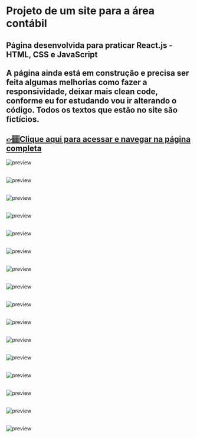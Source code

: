 # Projeto de um site para a área contábil


## Página desenvolvida para praticar React.js - HTML, CSS e JavaScript <br><br>A página ainda está em construção e precisa ser feita algumas melhorias como fazer a responsividade, deixar mais clean code, conforme eu for estudando vou ir alterando o código. Todos os textos que estão no site são fictícios.

## [👉🏽Clique aqui para acessar e navegar na página completa ](https://pagecontabilidade.netlify.app)

![preview](./src/assets/1.capaProjeto.JPG)<br><br>

![preview](./src/assets/2.capaProjeto.JPG)<br><br>

![preview](./src/assets/3.capaProjeto.JPG)<br><br>

![preview](./src/assets/4.capaProjeto.JPG)<br><br>

![preview](./src/assets/5.capaProjeto.JPG)<br><br>

![preview](./src/assets/6.capaProjeto.JPG)<br><br>

![preview](./src/assets/7.capaProjeto.JPG)<br><br>

![preview](./src/assets/8.capaProjeto.JPG)<br><br>

![preview](./src/assets/9.capaProjeto.JPG)<br><br>

![preview](./src/assets/10.capaProjeto.JPG)<br><br>

![preview](./src/assets/11.capaProjeto.JPG)<br><br>

![preview](./src/assets/12.capaProjeto.JPG)<br><br>

![preview](./src/assets/13.capaProjeto.JPG)<br><br>

![preview](./src/assets/14.capaProjeto.JPG)<br><br>

![preview](./src/assets/15.capaProjeto.JPG)<br><br>

![preview](./src/assets/16.capaProjeto.JPG)<br><br>


